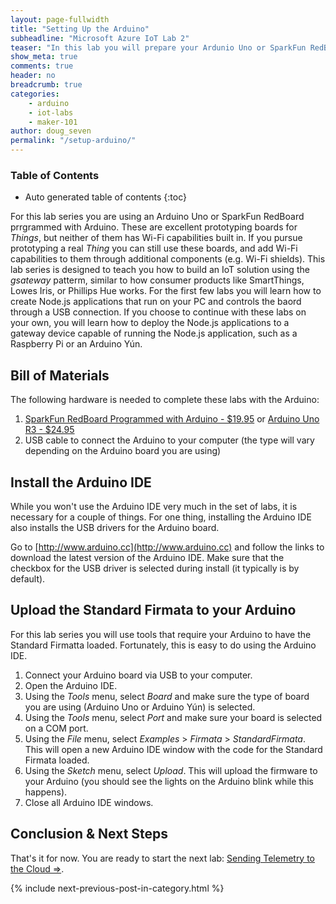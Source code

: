 ```yaml
---
layout: page-fullwidth
title: "Setting Up the Arduino"
subheadline: "Microsoft Azure IoT Lab 2"
teaser: "In this lab you will prepare your Ardunio Uno or SparkFun RedBoard for use in this lab series."
show_meta: true
comments: true
header: no
breadcrumb: true
categories:
    - arduino
    - iot-labs
    - maker-101
author: doug_seven
permalink: "/setup-arduino/"
---
```


### Table of Contents
*  Auto generated table of contents
{:toc}

For this lab series you are using an Arduino Uno or SparkFun RedBoard prrgrammed with Arduino. These are excellent prototyping boards for _Things_, but neither of them has Wi-Fi capabilities built in. If you pursue prototyping a real _Thing_ you can still use these boards, and add Wi-Fi capabilities to them through additional components (e.g. Wi-Fi shields). This lab series is designed to teach you how to build an IoT solution using the _gsateway_ patterm, similar to how consumer products like SmartThings, Lowes Iris, or Phillips Hue works. For the first few labs you will learn how to create Node.js applications that run on your PC and controls the baord through a USB connection. If you choose to continue with these labs on your own, you will learn how to deploy the Node.js applications to a gateway device capable of running the Node.js application, such as a Raspberry Pi or an Arduino Y&uacute;n.

## Bill of Materials
The following hardware is needed to complete these labs with the Arduino:

1. [SparkFun RedBoard Programmed with Arduino - $19.95](https://www.sparkfun.com/products/12757) or [Arduino Uno R3 - $24.95](https://www.sparkfun.com/products/11021)
2. USB cable to connect the Arduino to your computer (the type will vary depending on the Arduino board you are using)

## Install the Arduino IDE
While you won't use the Arduino IDE very much in the set of labs, it is necessary for a couple of things. For one thing, installing the Arduino IDE also installs the USB drivers for the Arduino board.

Go to [http://www.arduino.cc](http://www.arduino.cc) and follow the links to download the latest version of the Arduino IDE. Make sure that the checkbox for the USB driver is selected during install (it typically is by default).

## Upload the Standard Firmata to your Arduino
For this lab series you will use tools that require your Arduino to have the Standard Firmatta loaded. Fortunately, this is easy to do using the Arduino IDE.

1. Connect your Arduino board via USB to your computer.
2. Open the Arduino IDE.
3. Using the _Tools_ menu, select _Board_ and make sure the type of board you are using (Arduino Uno or Arduino Y&uacute;n) is selected.
4. Using the _Tools_ menu, select _Port_ and make sure your board is selected on a COM port.
5. Using the _File_ menu, select _Examples_ > _Firmata_ > _StandardFirmata_. This will open a new Arduino IDE window with the code for the Standard Firmata loaded.
6. Using the _Sketch_ menu, select _Upload_. This will upload the firmware to your Arduino (you should see the lights on the Arduino blink while this happens).
7. Close all Arduino IDE windows.

## Conclusion &amp; Next Steps
That's it for now. You are ready to start the next lab: [Sending Telemetry to the Cloud =>][sending-telemetry].

{% include next-previous-post-in-category.html %}

[getting-started]: /getting-started/
[setup-azure-iot-hub]: /setup-azure-iot-hub/
[setup-photon]: /setup-photon/
[setup-arduino]: /setup-arduino/
[sending-telemetry]: /sending-telemetry/
[visualize-iot-with-powerbi]: /visualize-iot-with-powerbi/